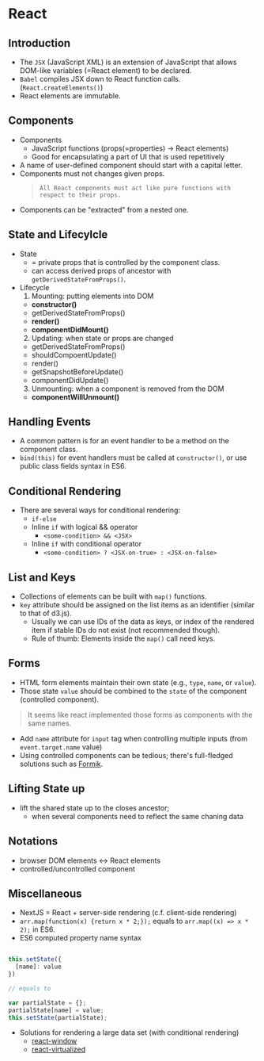 # React

## Introduction

* The `JSX` (JavaScript XML) is an extension of JavaScript that allows DOM-like variables (=React element) to be declared.
* `Babel` compiles JSX down to React function calls. (`React.createElements()`)
* React elements are immutable.

## Components

* Components
  * JavaScript functions (props(=properties) -> React elements)
  * Good for encapsulating a part of UI that is used repetitively
* A name of user-defined component should start with a capital letter.
* Components must not changes given props.
  > `All React components must act like pure functions with respect to their props.`
* Components can be "extracted" from a nested one.

## State and Lifecylcle

* State
  * = private props that is controlled by the component class.
  * can access derived props of ancestor with `getDerivedStateFromProps()`.
* Lifecycle
  1. Mounting: putting elements into DOM
    * **constructor()**
    * getDerivedStateFromProps()
    * **render()**
    * **componentDidMount()**
  2. Updating: when state or props are changed
    * getDerivedStateFromProps()
    * shouldCompoentUpdate()
    * render()
    * getSnapshotBeforeUpdate()
    * componentDidUpdate()
  3. Unmounting: when a component is removed from the DOM
    * **componentWillUnmount()**

## Handling Events

* A common pattern is for an event handler to be a method on the component class.
* `bind(this)` for event handlers must be called at `constructor()`, or use public class fields syntax in ES6.

## Conditional Rendering

* There are several ways for conditional rendering:
  * `if-else`
  * Inline `if` with logical && operator
    * `<some-condition> && <JSX>`
  * Inline `if` with conditional operator
    * `<some-condition> ? <JSX-on-true> : <JSX-on-false>`

## List and Keys

* Collections of elements can be built with `map()` functions.
* `key` attribute should be assigned on the list items as an identifier (similar to that of d3.js).
  * Usually we can use IDs of the data as keys, or index of the rendered item if stable IDs do not exist (not recommended though).
  * Rule of thumb: Elements inside the `map()` call need keys.

## Forms

* HTML form elements maintain their own state (e.g., `type`, `name`, or `value`).
* Those state `value` should be combined to the `state` of the component (controlled component).
> It seems like react implemented those forms as components with the same names.
* Add `name` attribute for `input` tag when controlling multiple inputs (from `event.target.name` value)
* Using controlled components can be tedious; there's full-fledged solutions such as [Formik](https://formik.org/).


## Lifting State up

* lift the shared state up to the closes ancestor;
  * when several components need to reflect the same chaning data

## Notations

* browser DOM elements <-> React elements
* controlled/uncontrolled component

## Miscellaneous

* NextJS = React + server-side rendering (c.f. client-side rendering)
* `arr.map(function(x) {return x * 2;});` equals to `arr.map((x) => x * 2);` in ES6.
* ES6 computed property name syntax
```js

this.setState({
  [name]: value
})

// equals to

var partialState = {};
partialState[name] = value;
this.setState(partialState);
```

* Solutions for rendering a large data set (with conditional rendering)
  * [react-window](https://github.com/bvaughn/react-window)
  * [react-virtualized](https://www.npmjs.com/package/react-virtualized)
